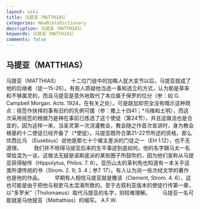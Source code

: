 ```yaml
---
layout: wiki
title: 马提亚（MATTHIAS）
categories: NewBibleDictionary
description: 马提亚（MATTHIAS）
keywords: 马提亚（MATTHIAS）
comments: false
---
```


## 马提亚（MATTHIAS）



马提亚（MATTHIAS）
　　十二位门徒中的加略人犹大变节以后，马提亚就成了他的后继者（徒一15-26）。有些人质疑他当选一事和选立的方式，认为那是草率和不够属灵的，而且马提亚是意外地取代了本应属于保罗的位分（参：如 G. Campbell Morgan. Acts. 1924，在有关之处）。可是路加却完全没有暗示这种观点：摇签作抉择的事有旧约的先例可援（参：撒上十四41；*乌陵和土明），而这次采用摇签的根据乃是神在事前已拣选了这个使徒（第24节），并且这做法也是合宜的，因为这样一来，当圣灵第一次浇灌教会，教会随之作首次宣讲时，身为教会根基的十二使徒已经齐备了（*使徒）。马提亚既符合第21-22节所述的资格，那么优西比乌 （Eusebius）说他是那七十个被主差派的门徒之一（EH
1.12），也不无道理。
　　我们并不晓得马提亚后来的生平事迹到底如何。他的名字跟马太一名常给混为一谈，这做法无疑是诺斯底派的某些圈子所鼓吹的，因为他们宣称从马提亚获得秘传（Hippolytus, Philos. 7. 8）。亚历山太的革利免也知道有一本关乎这类所谓传统的书（Strom.
2. 9; 3. 4；参7. 17）。有人认为另一些次经文学的著作也是他的作品。
　　早期有人相信马提亚就是撒该（Clement, Strom. 4. 6），这也可能是由于把他与税吏马太混淆所致的。至于古叙利亚版本的使徒行传第一章， 以“多罗米”（Tholomaeus）取代马提亚的名字，则较难理解。
　　马提亚一名可能就是马他提亚（Mattathias）的缩写。
A.F.W.





